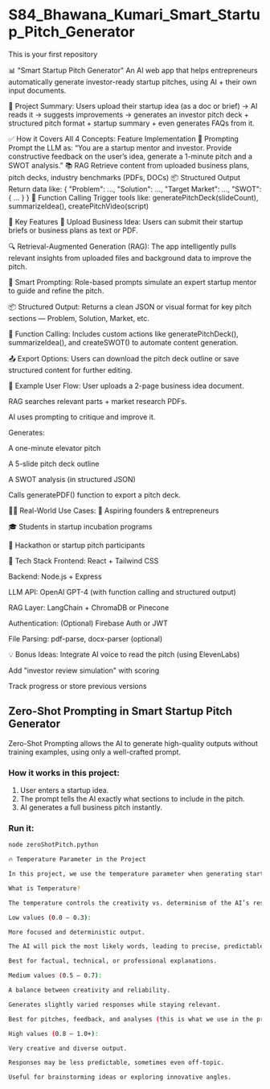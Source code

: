 # S84_Bhawana_Kumari_Smart_Startup_Pitch_Generator
This is your first repository

📊 "Smart Startup Pitch Generator"
An AI web app that helps entrepreneurs automatically generate investor-ready startup pitches, using AI + their own input documents.

🧠 Project Summary:
Users upload their startup idea (as a doc or brief) → AI reads it → suggests improvements → generates an investor pitch deck + structured pitch format + startup summary + even generates FAQs from it.

✅ How it Covers All 4 Concepts:
Feature	Implementation
🧠 Prompting	Prompt the LLM as: “You are a startup mentor and investor. Provide constructive feedback on the user’s idea, generate a 1-minute pitch and a SWOT analysis.”
📚 RAG	Retrieve content from uploaded business plans, pitch decks, industry benchmarks (PDFs, DOCs)
📦 Structured Output	Return data like: { "Problem": ..., "Solution": ..., "Target Market": ..., "SWOT": { ... } }
🔌 Function Calling	Trigger tools like: generatePitchDeck(slideCount), summarizeIdea(), createPitchVideo(script)

🚀 Key Features
📄 Upload Business Idea: Users can submit their startup briefs or business plans as text or PDF.

🔍 Retrieval-Augmented Generation (RAG): The app intelligently pulls relevant insights from uploaded files and background data to improve the pitch.

🧠 Smart Prompting: Role-based prompts simulate an expert startup mentor to guide and refine the pitch.

📦 Structured Output: Returns a clean JSON or visual format for key pitch sections — Problem, Solution, Market, etc.

🔌 Function Calling: Includes custom actions like generatePitchDeck(), summarizeIdea(), and createSWOT() to automate content generation.

📤 Export Options: Users can download the pitch deck outline or save structured content for further editing.

🧾 Example User Flow:
User uploads a 2-page business idea document.

RAG searches relevant parts + market research PDFs.

AI uses prompting to critique and improve it.

Generates:

A one-minute elevator pitch

A 5-slide pitch deck outline

A SWOT analysis (in structured JSON)

Calls generatePDF() function to export a pitch deck.

🧑‍💼 Real-World Use Cases:
💼 Aspiring founders & entrepreneurs

🎓 Students in startup incubation programs

🚀 Hackathon or startup pitch participants

🧰 Tech Stack
Frontend: React + Tailwind CSS

Backend: Node.js + Express

LLM API: OpenAI GPT-4 (with function calling and structured output)

RAG Layer: LangChain + ChromaDB or Pinecone

Authentication: (Optional) Firebase Auth or JWT

File Parsing: pdf-parse, docx-parser (optional)

💡 Bonus Ideas:
Integrate AI voice to read the pitch (using ElevenLabs)

Add "investor review simulation" with scoring

Track progress or store previous versions

## Zero-Shot Prompting in Smart Startup Pitch Generator

Zero-Shot Prompting allows the AI to generate high-quality outputs without training examples, using only a well-crafted prompt.

### How it works in this project:
1. User enters a startup idea.
2. The prompt tells the AI exactly what sections to include in the pitch.
3. AI generates a full business pitch instantly.

### Run it:
```bash
node zeroShotPitch.python

🔥 Temperature Parameter in the Project

In this project, we use the temperature parameter when generating startup pitches with the LLaMA model.

What is Temperature?

The temperature controls the creativity vs. determinism of the AI’s responses:

Low values (0.0 – 0.3):

More focused and deterministic output.

The AI will pick the most likely words, leading to precise, predictable responses.

Best for factual, technical, or professional explanations.

Medium values (0.5 – 0.7):

A balance between creativity and reliability.

Generates slightly varied responses while staying relevant.

Best for pitches, feedback, and analyses (this is what we use in the project).

High values (0.8 – 1.0+):

Very creative and diverse output.

Responses may be less predictable, sometimes even off-topic.

Useful for brainstorming ideas or exploring innovative angles.



